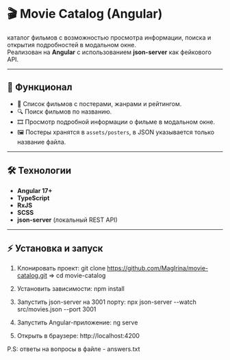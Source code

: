 # 🎬 Movie Catalog (Angular)

каталог фильмов с возможностью просмотра информации, поиска и открытия подробностей в модальном окне.  
Реализован на **Angular** с использованием **json-server** как фейкового API.

---

## 🚀 Функционал

- 📑 Список фильмов с постерами, жанрами и рейтингом.  
- 🔍 Поиск фильмов по названию.  
- 🎞 Просмотр подробной информации о фильме в модальном окне.  
- 🖼 Постеры хранятся в `assets/posters`, в JSON указывается только название файла.  

---

## 🛠 Технологии
- **Angular 17+**
- **TypeScript**
- **RxJS**
- **SCSS**
- **json-server** (локальный REST API)

---

## ⚡️ Установка и запуск

1. Клонировать проект:
   git clone https://github.com/MagIrina/movie-catalog.git => 
   cd movie-catalog

2. Установить зависимости:
  npm install

3. Запустить json-server на 3001 порту:
  npx json-server --watch src/movies.json --port 3001

4. Запустить Angular-приложение:
  ng serve

5. Открыть в браузере:
  http://localhost:4200

P.S: ответы на вопросы в файле - answers.txt

